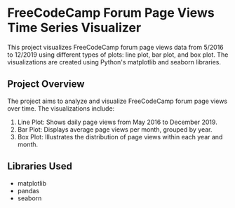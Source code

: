 # FreeCodeCamp Forum Page Views Time Series Visualizer

This project visualizes FreeCodeCamp forum page views data from 5/2016 to 12/2019 using different types of plots: line plot, bar plot, and box plot. The visualizations are created using Python's matplotlib and seaborn libraries.

## Project Overview

The project aims to analyze and visualize FreeCodeCamp forum page views over time. The visualizations include:
1. Line Plot: Shows daily page views from May 2016 to December 2019.
2. Bar Plot: Displays average page views per month, grouped by year.
3. Box Plot: Illustrates the distribution of page views within each year and month.

## Libraries Used
- matplotlib
- pandas
- seaborn
